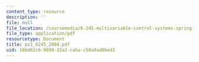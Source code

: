 ```yaml
---
content_type: resource
description: ''
file: null
file_location: /coursemedia/6-245-multivariable-control-systems-spring-2004/18bd62c6909932a2cabac50a0ad0bed3_ps1_6245_2004.pdf
file_type: application/pdf
resourcetype: Document
title: ps1_6245_2004.pdf
uid: 18bd62c6-9099-32a2-caba-c50a0ad0bed3
---
```

